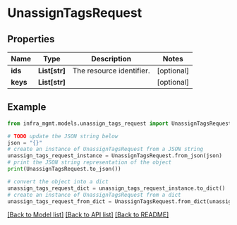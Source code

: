 # UnassignTagsRequest


## Properties

Name | Type | Description | Notes
------------ | ------------- | ------------- | -------------
**ids** | **List[str]** | The resource identifier. | [optional] 
**keys** | **List[str]** |  | [optional] 

## Example

```python
from infra_mgmt.models.unassign_tags_request import UnassignTagsRequest

# TODO update the JSON string below
json = "{}"
# create an instance of UnassignTagsRequest from a JSON string
unassign_tags_request_instance = UnassignTagsRequest.from_json(json)
# print the JSON string representation of the object
print(UnassignTagsRequest.to_json())

# convert the object into a dict
unassign_tags_request_dict = unassign_tags_request_instance.to_dict()
# create an instance of UnassignTagsRequest from a dict
unassign_tags_request_from_dict = UnassignTagsRequest.from_dict(unassign_tags_request_dict)
```
[[Back to Model list]](../README.md#documentation-for-models) [[Back to API list]](../README.md#documentation-for-api-endpoints) [[Back to README]](../README.md)


